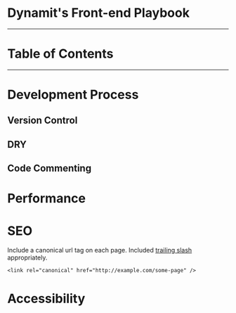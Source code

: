 # Dynamit's Front-end Playbook

---

# Table of Contents

---

# Development Process

## Version Control

## DRY

## Code Commenting

# Performance

# SEO

Include a canonical url tag on each page. Included [trailing slash](http://googlewebmastercentral.blogspot.com/2010/04/to-slash-or-not-to-slash.html) appropriately.

```
<link rel="canonical" href="http://example.com/some-page" />
```

# Accessibility
